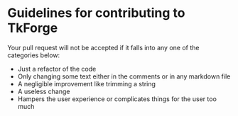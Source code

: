 # Guidelines for contributing to TkForge

Your pull request will not be accepted if it falls into any one of the categories below:

- Just a refactor of the code
- Only changing some text either in the comments or in any markdown file
- A negligible improvement like trimming a string
- A useless change
- Hampers the user experience or complicates things for the user too much
